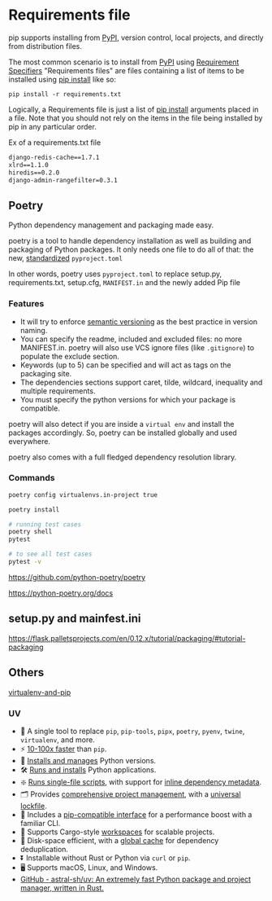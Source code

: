 # Requirements file

pip supports installing from [PyPI](http://pypi.python.org/pypi), version control, local projects, and directly from distribution files.

The most common scenario is to install from [PyPI](http://pypi.python.org/pypi) using [Requirement Specifiers](https://pip.pypa.io/en/stable/reference/pip_install/#requirement-specifiers) "Requirements files" are files containing a list of items to be installed using [pip install](https://pip.pypa.io/en/stable/reference/pip_install/#pip-install) like so:

`pip install -r requirements.txt`

Logically, a Requirements file is just a list of [pip install](https://pip.pypa.io/en/stable/reference/pip_install/#pip-install) arguments placed in a file. Note that you should not rely on the items in the file being installed by pip in any particular order.

Ex of a requirements.txt file

```txt
django-redis-cache==1.7.1
xlrd==1.1.0
hiredis==0.2.0
django-admin-rangefilter=0.3.1
```

## Poetry

Python dependency management and packaging made easy.

poetry is a tool to handle dependency installation as well as building and packaging of Python packages. It only needs one file to do all of that: the new, [standardized](https://www.python.org/dev/peps/pep-0518/) `pyproject.toml`

In other words, poetry uses `pyproject.toml` to replace setup.py, requirements.txt, setup.cfg, `MANIFEST.in` and the newly added Pip file

### Features

- It will try to enforce [semantic versioning](http://semver.org/) as the best practice in version naming.
- You can specify the readme, included and excluded files: no more MANIFEST.in. poetry will also use VCS ignore files (like `.gitignore`) to populate the exclude section.
- Keywords (up to 5) can be specified and will act as tags on the packaging site.
- The dependencies sections support caret, tilde, wildcard, inequality and multiple requirements.
- You must specify the python versions for which your package is compatible.

poetry will also detect if you are inside a `virtual env` and install the packages accordingly. So, poetry can be installed globally and used everywhere.

poetry also comes with a full fledged dependency resolution library.

### Commands

```bash
poetry config virtualenvs.in-project true

poetry install

# running test cases
poetry shell
pytest

# to see all test cases
pytest -v
```

https://github.com/python-poetry/poetry

https://python-poetry.org/docs

## setup.py and mainfest.ini

https://flask.palletsprojects.com/en/0.12.x/tutorial/packaging/#tutorial-packaging

## Others

[virtualenv-and-pip](python/python-intro/virtualenv-and-pip.md)

### UV

- 🚀 A single tool to replace `pip`, `pip-tools`, `pipx`, `poetry`, `pyenv`, `twine`, `virtualenv`, and more.
- ⚡️ [10-100x faster](https://github.com/astral-sh/uv/blob/main/BENCHMARKS.md) than `pip`.
- 🐍 [Installs and manages](https://github.com/astral-sh/uv#python-management) Python versions.
- 🛠️ [Runs and installs](https://github.com/astral-sh/uv#tool-management) Python applications.
- ❇️ [Runs single-file scripts](https://github.com/astral-sh/uv#script-support), with support for [inline dependency metadata](https://docs.astral.sh/uv/guides/scripts#declaring-script-dependencies).
- 🗂️ Provides [comprehensive project management](https://github.com/astral-sh/uv#project-management), with a [universal lockfile](https://docs.astral.sh/uv/concepts/projects#project-lockfile).
- 🔩 Includes a [pip-compatible interface](https://github.com/astral-sh/uv#a-pip-compatible-interface) for a performance boost with a familiar CLI.
- 🏢 Supports Cargo-style [workspaces](https://docs.astral.sh/uv/concepts/workspaces) for scalable projects.
- 💾 Disk-space efficient, with a [global cache](https://docs.astral.sh/uv/concepts/cache) for dependency deduplication.
- ⏬ Installable without Rust or Python via `curl` or `pip`.
- 🖥️ Supports macOS, Linux, and Windows.
- [GitHub - astral-sh/uv: An extremely fast Python package and project manager, written in Rust.](https://github.com/astral-sh/uv)
